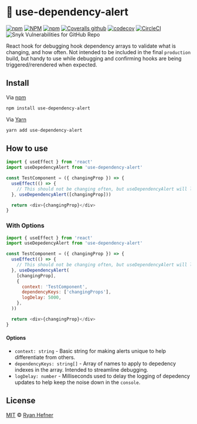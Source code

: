 # 🚨 use-dependency-alert

[![npm](https://img.shields.io/npm/v/use-dependency-alert?style=flat-square)](https://www.pkgstats.com/pkg:use-dependency-alert)
[![NPM](https://img.shields.io/npm/l/use-dependency-alert?style=flat-square)](LICENSE)
[![npm](https://img.shields.io/npm/dt/use-dependency-alert?style=flat-square)](https://www.pkgstats.com/pkg:use-dependency-alert)
[![Coveralls github](https://img.shields.io/coveralls/github/ryanhefner/use-dependency-alert?style=flat-square)](https://coveralls.io/github/ryanhefner/use-dependency-alert)
[![codecov](https://codecov.io/gh/ryanhefner/use-dependency-alert/branch/main/graph/badge.svg)](https://codecov.io/gh/ryanhefner/use-dependency-alert)
[![CircleCI](https://img.shields.io/circleci/build/github/ryanhefner/use-dependency-alert?style=flat-square)](https://circleci.com/gh/ryanhefner/use-dependency-alert)
![Snyk Vulnerabilities for GitHub Repo](https://img.shields.io/snyk/vulnerabilities/github/ryanhefner/use-dependency-alert?style=flat-square)

React hook for debugging hook dependency arrays to validate what is changing, and how often. Not intended to be included in the final `production` build, but handy to use while debugging and confirming hooks are being triggered/rerendered when expected.

## Install

Via [npm](https://npmjs.com/package/use-dependency-alert)

```sh
npm install use-dependency-alert
```

Via [Yarn](https://yarn.pm/use-dependency-alert)

```sh
yarn add use-dependency-alert
```

## How to use

```js
import { useEffect } from 'react'
import useDepedencyAlert from 'use-dependency-alert'

const TestComponent = ({ changingProp }) => {
  useEffect(() => {
    // This should not be changing often, but useDependencyAlert will let us know if that’s the case
  }, useDependencyAlert([changingProp]))

  return <div>{changingProp}</div>
}
```

### With Options

```js
import { useEffect } from 'react'
import useDepedencyAlert from 'use-dependency-alert'

const TestComponent = ({ changingProp }) => {
  useEffect(() => {
    // This should not be changing often, but useDependencyAlert will let us know if that’s the case
  }, useDependencyAlert(
    [changingProp],
    {
      context: 'TestComponent',
      dependencyKeys: ['changingProps'],
      logDelay: 5000,
    },
  ))

  return <div>{changingProp}</div>
}
```

#### Options

* `context: string` - Basic string for making alerts unique to help differentiate from others.
* `dependencyKeys: string[]` - Array of names to apply to depedency indexes in the array. Intended to streamline debugging.
* `logDelay: number` - Milliseconds used to delay the logging of depedency updates to help keep the noise down in the `console`.

## License

[MIT](LICENSE) © [Ryan Hefner](https://www.ryanhefner.com)
